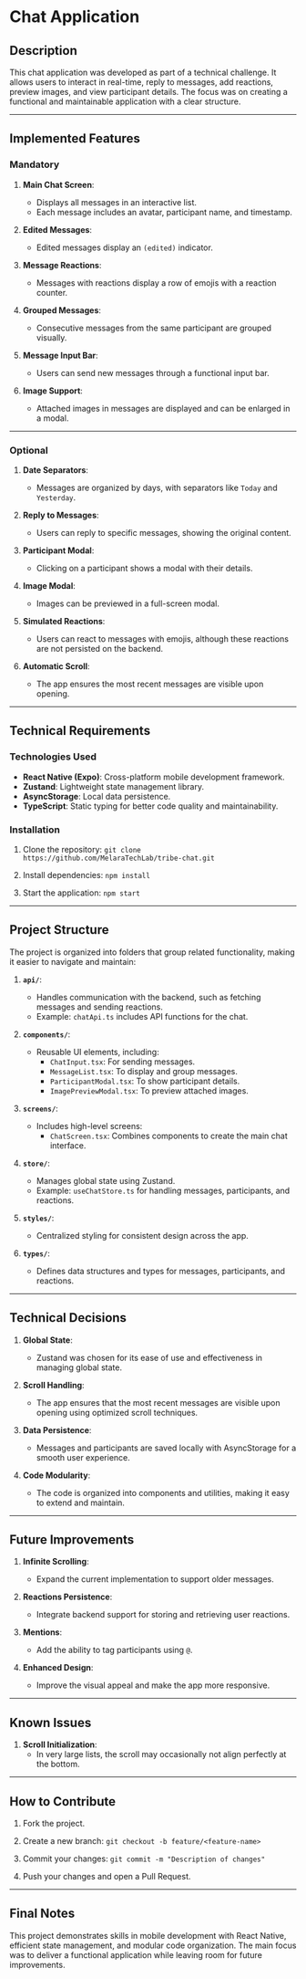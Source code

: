 # Chat Application

## Description

This chat application was developed as part of a technical challenge. It allows users to interact in real-time, reply to messages, add reactions, preview images, and view participant details. The focus was on creating a functional and maintainable application with a clear structure.

---

## Implemented Features

### Mandatory

1. **Main Chat Screen**:

   - Displays all messages in an interactive list.
   - Each message includes an avatar, participant name, and timestamp.

2. **Edited Messages**:

   - Edited messages display an `(edited)` indicator.

3. **Message Reactions**:

   - Messages with reactions display a row of emojis with a reaction counter.

4. **Grouped Messages**:

   - Consecutive messages from the same participant are grouped visually.

5. **Message Input Bar**:

   - Users can send new messages through a functional input bar.

6. **Image Support**:
   - Attached images in messages are displayed and can be enlarged in a modal.

---

### Optional

1. **Date Separators**:

   - Messages are organized by days, with separators like `Today` and `Yesterday`.

2. **Reply to Messages**:

   - Users can reply to specific messages, showing the original content.

3. **Participant Modal**:

   - Clicking on a participant shows a modal with their details.

4. **Image Modal**:

   - Images can be previewed in a full-screen modal.

5. **Simulated Reactions**:

   - Users can react to messages with emojis, although these reactions are not persisted on the backend.

6. **Automatic Scroll**:
   - The app ensures the most recent messages are visible upon opening.

---

## Technical Requirements

### Technologies Used

- **React Native (Expo)**: Cross-platform mobile development framework.
- **Zustand**: Lightweight state management library.
- **AsyncStorage**: Local data persistence.
- **TypeScript**: Static typing for better code quality and maintainability.

### Installation

1. Clone the repository:
   `git clone https://github.com/MelaraTechLab/tribe-chat.git`

2. Install dependencies:
   `npm install`

3. Start the application:
   `npm start`

---

## Project Structure

The project is organized into folders that group related functionality, making it easier to navigate and maintain:

1. **`api/`**:

   - Handles communication with the backend, such as fetching messages and sending reactions.
   - Example: `chatApi.ts` includes API functions for the chat.

2. **`components/`**:

   - Reusable UI elements, including:
     - `ChatInput.tsx`: For sending messages.
     - `MessageList.tsx`: To display and group messages.
     - `ParticipantModal.tsx`: To show participant details.
     - `ImagePreviewModal.tsx`: To preview attached images.

3. **`screens/`**:

   - Includes high-level screens:
     - `ChatScreen.tsx`: Combines components to create the main chat interface.

4. **`store/`**:

   - Manages global state using Zustand.
   - Example: `useChatStore.ts` for handling messages, participants, and reactions.

5. **`styles/`**:

   - Centralized styling for consistent design across the app.

6. **`types/`**:
   - Defines data structures and types for messages, participants, and reactions.

---

## Technical Decisions

1. **Global State**:

   - Zustand was chosen for its ease of use and effectiveness in managing global state.

2. **Scroll Handling**:

   - The app ensures that the most recent messages are visible upon opening using optimized scroll techniques.

3. **Data Persistence**:

   - Messages and participants are saved locally with AsyncStorage for a smooth user experience.

4. **Code Modularity**:
   - The code is organized into components and utilities, making it easy to extend and maintain.

---

## Future Improvements

1. **Infinite Scrolling**:

   - Expand the current implementation to support older messages.

2. **Reactions Persistence**:

   - Integrate backend support for storing and retrieving user reactions.

3. **Mentions**:

   - Add the ability to tag participants using `@`.

4. **Enhanced Design**:
   - Improve the visual appeal and make the app more responsive.

---

## Known Issues

1. **Scroll Initialization**:
   - In very large lists, the scroll may occasionally not align perfectly at the bottom.

---

## How to Contribute

1. Fork the project.
2. Create a new branch:
   `git checkout -b feature/<feature-name>`

3. Commit your changes:
   `git commit -m "Description of changes"`

4. Push your changes and open a Pull Request.

---

## Final Notes

This project demonstrates skills in mobile development with React Native, efficient state management, and modular code organization. The main focus was to deliver a functional application while leaving room for future improvements.
